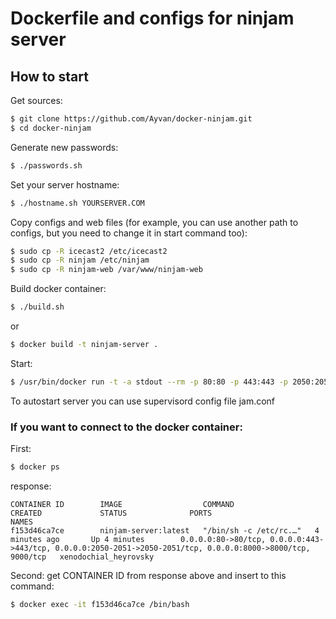 # Dockerfile and configs for ninjam server

## How to start

Get sources:
```bash
$ git clone https://github.com/Ayvan/docker-ninjam.git
$ cd docker-ninjam
```

Generate new passwords:
```bash
$ ./passwords.sh
```

Set your server hostname:
```bash
$ ./hostname.sh YOURSERVER.COM
```

Copy configs and web files (for example, you can use another path to configs, but you need to change it in start command too):
```bash
$ sudo cp -R icecast2 /etc/icecast2
$ sudo cp -R ninjam /etc/ninjam
$ sudo cp -R ninjam-web /var/www/ninjam-web
```

Build docker container:
```bash
$ ./build.sh
```

or
```bash
$ docker build -t ninjam-server .
```

Start:
```bash
$ /usr/bin/docker run -t -a stdout --rm -p 80:80 -p 443:443 -p 2050:2050 -p 2051:2051 -p 8000:8000 -v /home/dj/tracks:/home/dj/tracks -v /etc/ninjam:/etc/ninjam -v /etc/icecast2:/etc/icecast2 -v /var/www/ninjam-web:/app/src/public ninjam-server:latest
```

To autostart server you can use supervisord config file jam.conf


### If you want to connect to the docker container:

First:
```bash
$ docker ps

```

response:
```
CONTAINER ID        IMAGE                  COMMAND                  CREATED             STATUS              PORTS                                                                                                          NAMES
f153d46ca7ce        ninjam-server:latest   "/bin/sh -c /etc/rc.…"   4 minutes ago       Up 4 minutes        0.0.0.0:80->80/tcp, 0.0.0.0:443->443/tcp, 0.0.0.0:2050-2051->2050-2051/tcp, 0.0.0.0:8000->8000/tcp, 9000/tcp   xenodochial_heyrovsky
```

Second: get CONTAINER ID from response above and insert to this command:
```bash
$ docker exec -it f153d46ca7ce /bin/bash
```
